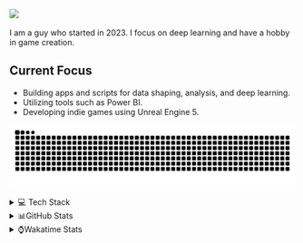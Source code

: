 <!-- Visitor Count -->
[![](https://visitcount.itsvg.in/api?id=CL0001&icon=0&color=12)](https://visitcount.itsvg.in)

<!-- About -->
I am a guy who started in 2023. I focus on deep learning and have a hobby in game creation.

## Current Focus

* Building apps and scripts for data shaping, analysis, and deep learning.
* Utilizing tools such as Power BI.
* Developing indie games using Unreal Engine 5.

[![github contribution grid snake animation](https://raw.githubusercontent.com/Akagi201/Akagi201/output/github-contribution-grid-snake.svg#gh-light-mode-only)](https://github.com/Akagi201)

<!-- Tech Stack -->
<details>
<summary>💻 Tech Stack</summary>

### Programming Languages  
![C++](https://img.shields.io/badge/c++-%2300599C.svg?style=for-the-badge&logo=c%2B%2B&logoColor=white) 
![Python](https://img.shields.io/badge/python-3670A0?style=for-the-badge&logo=python&logoColor=ffdd54) 
![Bash Script](https://img.shields.io/badge/bash_script-%23121011.svg?style=for-the-badge&logo=gnu-bash&logoColor=white)

### Frameworks & Libraries  
![RayLib](https://img.shields.io/badge/RAYLIB-FFFFFF?style=for-the-badge&logo=raylib&logoColor=black) 
![Qt](https://img.shields.io/badge/Qt-%23217346.svg?style=for-the-badge&logo=Qt&logoColor=white) 
![nVIDIA](https://img.shields.io/badge/cuda-000000.svg?style=for-the-badge&logo=nVIDIA&logoColor=green) 
![FastAPI](https://img.shields.io/badge/FastAPI-005571?style=for-the-badge&logo=fastapi) 

### Databases  
![MySQL](https://img.shields.io/badge/mysql-4479A1.svg?style=for-the-badge&logo=mysql&logoColor=white) 
![Postgres](https://img.shields.io/badge/postgres-%23316192.svg?style=for-the-badge&logo=postgresql&logoColor=white) 
![MongoDB](https://img.shields.io/badge/MongoDB-%234ea94b.svg?style=for-the-badge&logo=mongodb&logoColor=white) 
![SQLite](https://img.shields.io/badge/sqlite-%2307405e.svg?style=for-the-badge&logo=sqlite&logoColor=white)

### Data Science & Machine Learning  
![Matplotlib](https://img.shields.io/badge/Matplotlib-%23ffffff.svg?style=for-the-badge&logo=Matplotlib&logoColor=black) 
![NumPy](https://img.shields.io/badge/numpy-%23013243.svg?style=for-the-badge&logo=numpy&logoColor=white) 
![Pandas](https://img.shields.io/badge/pandas-%23150458.svg?style=for-the-badge&logo=pandas&logoColor=white) 
![PyTorch](https://img.shields.io/badge/PyTorch-%23EE4C2C.svg?style=for-the-badge&logo=PyTorch&logoColor=white) 
![scikit-learn](https://img.shields.io/badge/scikit--learn-%23F7931E.svg?style=for-the-badge&logo=scikit-learn&logoColor=white) 
![Plotly](https://img.shields.io/badge/Plotly-%233F4F75.svg?style=for-the-badge&logo=plotly&logoColor=white)

</details>

<!-- Git Stats -->
<details>
<summary>📊GitHub Stats</summary>

![](https://github-readme-stats.vercel.app/api?username=CL0001&theme=dark&hide_border=false&include_all_commits=false&count_private=false)
![](https://github-readme-streak-stats.herokuapp.com/?user=CL0001&theme=dark&hide_border=false)<br/>
![](https://github-readme-stats.vercel.app/api/top-langs/?username=CL0001&theme=dark&hide_border=false&include_all_commits=false&count_private=false&layout=compact)

</details>

<!-- Wakatime Stats -->
<details>
<summary>⌚Wakatime Stats</summary>
<br>

```txt
None
```
</details>
